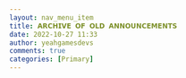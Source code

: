 ```yaml
---
layout: nav_menu_item
title: 𝗔𝗥𝗖𝗛𝗜𝗩𝗘 𝗢𝗙 𝗢𝗟𝗗 𝗔𝗡𝗡𝗢𝗨𝗡𝗖𝗘𝗠𝗘𝗡𝗧𝗦
date: 2022-10-27 11:33
author: yeahgamesdevs
comments: true
categories: [Primary]
---
```


